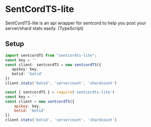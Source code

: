 # SentCordTS-lite
 SentCordTS-lite is an api wrapper for sentcord to help you post your server/shard stats easily. (TypeScript)

 ## Setup
 ```typescript
import sentcordTS from "sentcordts-lite";
const key = ''
const client: sentcordTS = new sentcordTS({
    apikey: key,
    botid: 'botid'
})
client.stats('botid', 'servercount', 'shardcount')
```

```javascript
const { sentcordTS } = require('sentcordts-lite')
const key = ''
const client = new sentcordTS({
    apikey: key,
    botid: 'botid'
})
client.stats('botid', 'servercount', 'shardcount')
```